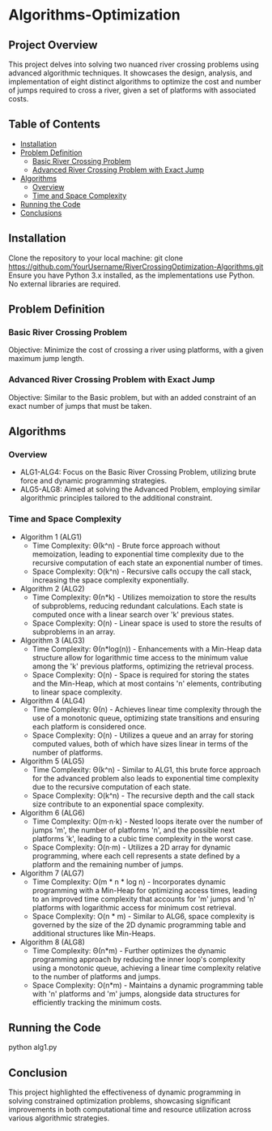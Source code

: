 # Algorithms-Optimization

## Project Overview
This project delves into solving two nuanced river crossing problems using advanced algorithmic techniques. It showcases the design, analysis, and implementation of eight distinct algorithms to optimize the cost and number of jumps required to cross a river, given a set of platforms with associated costs.

## Table of Contents
- [Installation](#installation)
- [Problem Definition](#problem-definition)
  - [Basic River Crossing Problem](#basic-river-crossing-problem)
  - [Advanced River Crossing Problem with Exact Jump](#advanced-river-crossing-problem-with-exact-jump)
- [Algorithms](#algorithms)
  - [Overview](#overview)
  - [Time and Space Complexity](#time-and-space-complexity)
- [Running the Code](#running-the-code)
- [Conclusions](#conclusions)

## Installation
Clone the repository to your local machine:
git clone https://github.com/YourUsername/RiverCrossingOptimization-Algorithms.git
Ensure you have Python 3.x installed, as the implementations use Python. No external libraries are required.

## Problem Definition

### Basic River Crossing Problem
Objective: Minimize the cost of crossing a river using platforms, with a given maximum jump length.

### Advanced River Crossing Problem with Exact Jump
Objective: Similar to the Basic problem, but with an added constraint of an exact number of jumps that must be taken.

## Algorithms

### Overview
- ALG1-ALG4: Focus on the Basic River Crossing Problem, utilizing brute force and dynamic programming strategies.
- ALG5-ALG8: Aimed at solving the Advanced Problem, employing similar algorithmic principles tailored to the additional constraint.

### Time and Space Complexity
- Algorithm 1 (ALG1)
  - Time Complexity: Θ(k^n) - Brute force approach without memoization, leading to exponential time complexity due to the recursive computation of each state an exponential number of times.
  - Space Complexity: O(k^n) - Recursive calls occupy the call stack, increasing the space complexity exponentially.
- Algorithm 2 (ALG2)
  - Time Complexity: Θ(n*k) - Utilizes memoization to store the results of subproblems, reducing redundant calculations. Each state is computed once with a linear search over 'k' previous states.
  - Space Complexity: O(n) - Linear space is used to store the results of subproblems in an array.
- Algorithm 3 (ALG3)
  - Time Complexity: Θ(n*log(n)) - Enhancements with a Min-Heap data structure allow for logarithmic time access to the minimum value among the 'k' previous platforms, optimizing the retrieval process.
  - Space Complexity: O(n) - Space is required for storing the states and the Min-Heap, which at most contains 'n' elements, contributing to linear space complexity.
- Algorithm 4 (ALG4)
  - Time Complexity: Θ(n) - Achieves linear time complexity through the use of a monotonic queue, optimizing state transitions and ensuring each platform is considered once.
  - Space Complexity: O(n) - Utilizes a queue and an array for storing computed values, both of which have sizes linear in terms of the number of platforms.
- Algorithm 5 (ALG5)
  - Time Complexity: Θ(k^n) - Similar to ALG1, this brute force approach for the advanced problem also leads to exponential time complexity due to the recursive computation of each state.
  - Space Complexity: O(k^n) - The recursive depth and the call stack size contribute to an exponential space complexity.
- Algorithm 6 (ALG6)
  - Time Complexity: O(m⋅n⋅k) - Nested loops iterate over the number of jumps 'm', the number of platforms 'n', and the possible next platforms 'k', leading to a cubic time complexity in the worst case.
  - Space Complexity: O(n⋅m) - Utilizes a 2D array for dynamic programming, where each cell represents a state defined by a platform and the remaining number of jumps.
- Algorithm 7 (ALG7)
  - Time Complexity: O(m * n * log n) - Incorporates dynamic programming with a Min-Heap for optimizing access times, leading to an improved time complexity that accounts for 'm' jumps and 'n' platforms with logarithmic access for minimum cost retrieval.
  - Space Complexity: O(n * m) - Similar to ALG6, space complexity is governed by the size of the 2D dynamic programming table and additional structures like Min-Heaps.
- Algorithm 8 (ALG8)
  - Time Complexity: Θ(n*m) - Further optimizes the dynamic programming approach by reducing the inner loop's complexity using a monotonic queue, achieving a linear time complexity relative to the number of platforms and jumps.
  - Space Complexity: O(n*m) - Maintains a dynamic programming table with 'n' platforms and 'm' jumps, alongside data structures for efficiently tracking the minimum costs.

## Running the Code
python alg1.py

## Conclusion
This project highlighted the effectiveness of dynamic programming in solving constrained optimization problems, showcasing significant improvements in both computational time and resource utilization across various algorithmic strategies.
